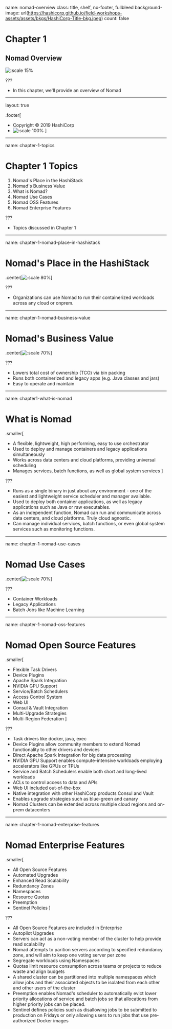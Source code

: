 name: nomad-overview
class: title, shelf, no-footer, fullbleed
background-image: url(https://hashicorp.github.io/field-workshops-assets/assets/bkgs/HashiCorp-Title-bkg.jpeg)
count: false

# Chapter 1
## Nomad Overview

![:scale 15%](https://hashicorp.github.io/field-workshops-assets/assets/logos/logo_nomad.png)

???
* In this chapter, we'll provide an overview of Nomad

---
layout: true

.footer[
- Copyright © 2019 HashiCorp
- ![:scale 100%](https://hashicorp.github.io/field-workshops-assets/assets/logos/HashiCorp_Icon_Black.svg)
]

---
name: chapter-1-topics
# Chapter 1 Topics

1. Nomad's Place in the HashiStack
1. Nomad's Business Value
1. What is Nomad?
1. Nomad Use Cases
1. Nomad OSS Features
1. Nomad Enterprise Features


???
- Topics discussed in Chapter 1

---
name: chapter-1-nomad-place-in-hashistack
# Nomad's Place in the HashiStack
.center[![:scale 80%](images/Nomad_HashiStack_Velocity.png)]

???

- Organizations can use Nomad to run their containerized workloads across any cloud or onprem.

---
name: chapter-1-nomad-business-value
# Nomad's Business Value
.center[![:scale 70%](images/Nomad_Business_Value.png)]

???
-  Lowers total cost of ownership (TCO) via bin packing
-  Runs both containerized and legacy apps (e.g. Java classes and jars)
-  Easy to operate and maintain

---
name:  chapter1-what-is-nomad
# What is Nomad
.smaller[
* A flexible, lightweight, high performing, easy to use orchestrator
* Used to deploy and manage containers and legacy applications simultaneously
* Works across data centers and cloud platforms, providing universal scheduling
* Manages services, batch functions, as well as global system services
]

???
- Runs as a single binary in just about any environment - one of the easiest and lightweight service scheduler and manager available.
-  Used to deploy both container applications, as well as legacy applications such as Java or raw executables.
-  As an independent function, Nomad can run and communicate across data centers, and cloud platforms.  Truly cloud agnostic.
-  Can manage individual services, batch functions, or even global system services such as monitoring functions.

---
name: chapter-1-nomad-use-cases
# Nomad Use Cases
.center[![:scale 70%](images/Nomad_Use_Cases.png)]

???
- Container Workloads
- Legacy Applications
- Batch Jobs like Machine Learning

---
name: chapter-1-nomad-oss-features
# Nomad Open Source Features
.smaller[
* Flexible Task Drivers
* Device Plugins
* Apache Spark Integration
* NVIDIA GPU Support
* Service/Batch Schedulers
* Access Control System
* Web UI
* Consul & Vault Integration
* Multi-Upgrade Strategies
* Multi-Region Federation
]

???
- Task drivers like docker, java, exec
- Device Plugins allow community members to extend Nomad functionality to other drivers and devices
- Direct Apache Spark Integration for big data processing
- NVIDIA GPU Support enables compute-intensive workloads employing accelerators like GPUs or TPUs
- Service and Batch Schedulers enable both short and long-lived workloads
- ACLs to control access to data and APIs
- Web UI included out-of-the-box
- Native integration with other HashiCorp products Consul and Vault
- Enables upgrade strategies such as blue-green and canary
- Nomad Clusters can be extended across multiple cloud regions and on-prem datacenters

---
name: chapter-1-nomad-enterprise-features
# Nomad Enterprise Features
.smaller[
* All Open Source Features
* Automated Upgrades
* Enhanced Read Scalability
* Redundancy Zones
* Namespaces
* Resource Quotas
* Preemption
* Sentinel Policies
]

???
- All Open Source Features are included in Enterprise
- Autopilot Upgrades
- Servers can act as a non-voting member of the cluster to help provide read scalability
- Nomad attempts to parition servers according to specified redundancy zone, and will aim to keep one voting server per zone
- Segregate workloads using Namespaces
- Quotas limit resource consumption across teams or projects to reduce waste and align budgets
- A shared cluster can be partitioned into multiple namespaces which allow jobs and their associated objects to be isolated from each other and other users of the cluster
- Preemption enables Nomad's scheduler to automatically evict lower priority allocations of service and batch jobs so that allocations from higher priority jobs can be placed. 
- Sentinel defines policies such as disallowing jobs to be submitted to production on Fridays or only allowing users to run jobs that use pre-authorized Docker images
